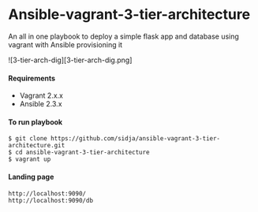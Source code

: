 # Ansible-vagrant-3-tier-architecture

An all in one playbook to deploy a simple flask app and database using vagrant with Ansible provisioning it

![3-tier-arch-dig][3-tier-arch-dig.png]


#### Requirements

- Vagrant 2.x.x
- Ansible 2.3.x


#### To run playbook

    $ git clone https://github.com/sidja/ansible-vagrant-3-tier-architecture.git
    $ cd ansible-vagrant-3-tier-architecture
    $ vagrant up

#### Landing page

    http://localhost:9090/
    http://localhost:9090/db   



